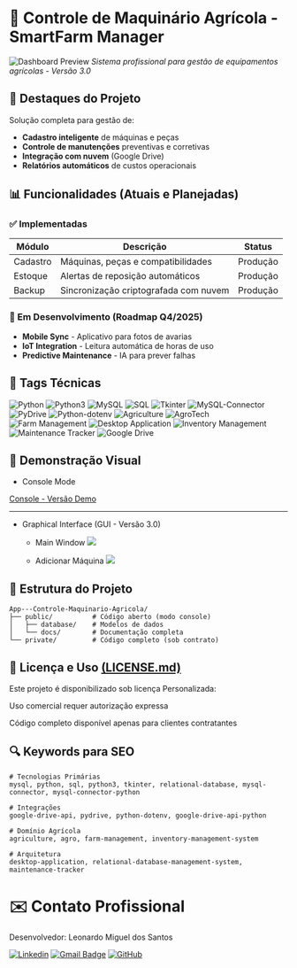 # 🚜 Controle de Maquinário Agrícola - SmartFarm Manager

![Dashboard Preview]()
*Sistema profissional para gestão de equipamentos agrícolas - Versão 3.0*

## 🌟 Destaques do Projeto
Solução completa para gestão de:
- **Cadastro inteligente** de máquinas e peças
- **Controle de manutenções** preventivas e corretivas
- **Integração com nuvem** (Google Drive)
- **Relatórios automáticos** de custos operacionais

## 📊 Funcionalidades (Atuais e Planejadas)

### ✅ Implementadas
| Módulo          | Descrição                                  | Status       |
|-----------------|-------------------------------------------|-------------|
| Cadastro        | Máquinas, peças e compatibilidades        | Produção    |
| Estoque         | Alertas de reposição automáticos          | Produção    |
| Backup          | Sincronização criptografada com nuvem     | Produção    |

### 🚧 Em Desenvolvimento (Roadmap Q4/2025)
- **Mobile Sync** - Aplicativo para fotos de avarias
- **IoT Integration** - Leitura automática de horas de uso
- **Predictive Maintenance** - IA para prever falhas

## 🔖 Tags Técnicas

<p align="left">
  <!-- Linguagens e Bancos -->
  <img src="https://img.shields.io/badge/Python-3776AB?logo=python&logoColor=white" alt="Python">
  <img src="https://img.shields.io/badge/Python3-3776AB?logo=python&logoColor=white" alt="Python3">
  <img src="https://img.shields.io/badge/MySQL-4479A1?logo=mysql&logoColor=white" alt="MySQL">
  <img src="https://img.shields.io/badge/SQL-003B57?logo=sql&logoColor=white" alt="SQL">
  
  <!-- Frameworks e Bibliotecas -->
  <img src="https://img.shields.io/badge/Tkinter-3776AB?logo=python&logoColor=white" alt="Tkinter">
  <img src="https://img.shields.io/badge/MySQL_Connector-4479A1?logo=mysql&logoColor=white" alt="MySQL-Connector">
  <img src="https://img.shields.io/badge/PyDrive-4285F4?logo=google-drive&logoColor=white" alt="PyDrive">
  <img src="https://img.shields.io/badge/PythonDotEnv-3776AB?logo=python&logoColor=white" alt="Python-dotenv">
  
  <!-- Domínios de Aplicação -->
  <img src="https://img.shields.io/badge/Agriculture-81C14B?logo=leaf&logoColor=white" alt="Agriculture">
  <img src="https://img.shields.io/badge/AgroTech-3D8B37?logo=tree&logoColor=white" alt="AgroTech">
  <img src="https://img.shields.io/badge/Farm_Management-5F9E4E?logo=field&logoColor=white" alt="Farm Management">
  
  <!-- Tipos de Aplicação -->
  <img src="https://img.shields.io/badge/Desktop_App-0078D7?logo=windows&logoColor=white" alt="Desktop Application">
  <img src="https://img.shields.io/badge/Inventory_System-FF9E0F?logo=clipboard-list&logoColor=white" alt="Inventory Management">
  <img src="https://img.shields.io/badge/Maintenance_Tracker-00B0FF?logo=tools&logoColor=white" alt="Maintenance Tracker">
  <img src="https://img.shields.io/badge/Google_Drive-4285F4?logo=google-drive&logoColor=white" alt="Google Drive">
</p>

## 📸 Demonstração Visual
- Console Mode

[Console - Versão Demo](docs/screenshots/console_mode.png)

----------------------------------------------------------------

- Graphical Interface (GUI - Versão 3.0)

  -  Main Window ![](https://i.imgur.com/Lo61pnZ.png)

  - Adicionar Máquina ![](https://i.imgur.com/iIzKh9m.png) 

## 📂 Estrutura do Projeto
```plaintext
App---Controle-Maquinario-Agricola/
├── public/          # Código aberto (modo console)
│   ├── database/    # Modelos de dados
│   └── docs/        # Documentação completa
└── private/         # Código completo (sob contrato)
```

## 📄 Licença e Uso [(LICENSE.md)](https://github.com/LeoMSgit/App---Controle-Maquinario-Agricola/blob/main/LICENSE.md)
Este projeto é disponibilizado sob licença Personalizada:

Uso comercial requer autorização expressa

Código completo disponível apenas para clientes contratantes


## 🔍 Keywords para SEO
```plaintext
# Tecnologias Primárias
mysql, python, sql, python3, tkinter, relational-database, mysql-connector, mysql-connector-python

# Integrações
google-drive-api, pydrive, python-dotenv, google-drive-api-python

# Domínio Agrícola
agriculture, agro, farm-management, inventory-management-system

# Arquitetura
desktop-application, relational-database-management-system, maintenance-tracker
```

# ✉️ Contato Profissional
Desenvolvedor: Leonardo Miguel dos Santos

[![Linkedin](https://img.shields.io/badge/-LinkedIn/leomsantos-blue?style=flat-square&logo=Linkedin&logoColor=white&link=https://www.linkedin.com/in/leomsantos/)](https://www.linkedin.com/in/leomsantos/)
[![Gmail Badge](https://img.shields.io/badge/-leoms--98@hotmail.com-D14836?style=flat-square&logo=Gmail&logoColor=white)](mailto:leoms-98@hotmail.com)
[![GitHub](https://img.shields.io/github/followers/LeoMSgit?label=follow&style=social)](https://github.com/LeoMSgit)
